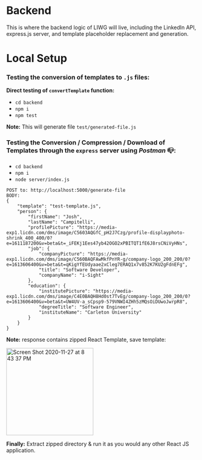 Backend
===

This is where the backend logic of LIWG will live, including the LinkedIn API, 
express.js server, and template placeholder replacement and generation.

Local Setup
===

### Testing the conversion of templates to `.js` files:

**Direct testing of `convertTemplate` function:** 
- `cd backend`
- `npm i`
- `npm test`

**Note:** This will generate file `test/generated-file.js`


### Testing the Conversion / Compression / Download of Templates through the `express` server using _Postman_ 📪:
- `cd backend`
- `npm i`
- `node server/index.js`
```
POST to: http://localhost:5000/generate-file
BODY: 
{
    "template": "test-template.js",
    "person": {
        "firstName": "Josh",
        "lastName": "Campitelli",
        "profilePicture": "https://media-exp1.licdn.com/dms/image/C5603AQGfC_pH2J7Czg/profile-displayphoto-shrink_400_400/0?e=1611187200&v=beta&t=_iFEKj1Ees47yb42OGO2xPBITQT1fE6J8rsCNiVyHNs",
        "job": {
            "companyPicture": "https://media-exp1.licdn.com/dms/image/C560BAQFAwMkfPnYR-g/company-logo_200_200/0?e=1613606400&v=beta&t=qKigYfEUdyaae2xCleg7ERAQ1x7v852K7KU2gFdnEFg",
            "title": "Software Developer",
            "companyName": "i-Sight"
        },
        "education": {
            "institutePicture": "https://media-exp1.licdn.com/dms/image/C4E0BAQH8Hd0st7TvEg/company-logo_200_200/0?e=1613606400&v=beta&t=UW4UV-a_sCpsp9-579VNWI4ZHh5zMQsOiDUwoJwrpR8",
            "degreeTitle": "Software Engineer",
            "instituteName": "Carleton University"
        }
    }
}
```
**Note:** response contains zipped React Template, save template:

<img width="230" alt="Screen Shot 2020-11-27 at 8 43 37 PM" src="https://user-images.githubusercontent.com/24516220/100491420-523e5380-30f1-11eb-8e8f-689c991c478c.png">

**Finally:** Extract zipped directory & run it as you would any other React JS application.
